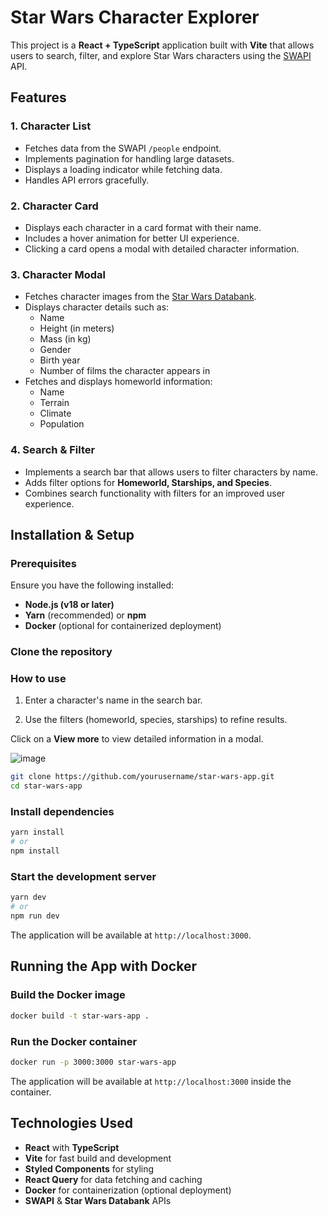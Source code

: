 # Star Wars Character Explorer

This project is a **React + TypeScript** application built with **Vite** that allows users to search, filter, and explore Star Wars characters using the [SWAPI](https://swapi.dev/) API.

## Features

### 1. Character List

- Fetches data from the SWAPI `/people` endpoint.
- Implements pagination for handling large datasets.
- Displays a loading indicator while fetching data.
- Handles API errors gracefully.

### 2. Character Card

- Displays each character in a card format with their name.
- Includes a hover animation for better UI experience.
- Clicking a card opens a modal with detailed character information.

### 3. Character Modal

- Fetches character images from the [Star Wars Databank](https://starwars-databank.vercel.app/character/single#filter-by-name).
- Displays character details such as:
  - Name
  - Height (in meters)
  - Mass (in kg)
  - Gender
  - Birth year
  - Number of films the character appears in
- Fetches and displays homeworld information:
  - Name
  - Terrain
  - Climate
  - Population

### 4. Search & Filter

- Implements a search bar that allows users to filter characters by name.
- Adds filter options for **Homeworld, Starships, and Species**.
- Combines search functionality with filters for an improved user experience.

## Installation & Setup

### Prerequisites

Ensure you have the following installed:

- **Node.js (v18 or later)**
- **Yarn** (recommended) or **npm**
- **Docker** (optional for containerized deployment)

### Clone the repository


### How to use
1. Enter a character's name in the search bar.

2. Use the filters (homeworld, species, starships) to refine results.

Click on a **View more** to view detailed information in a modal.

![image](https://github.com/user-attachments/assets/a98a5f3d-107f-4211-b8e2-4fba910d1df8)


```sh
git clone https://github.com/yourusername/star-wars-app.git
cd star-wars-app
```

### Install dependencies

```sh
yarn install
# or
npm install
```

### Start the development server

```sh
yarn dev
# or
npm run dev
```

The application will be available at `http://localhost:3000`.

## Running the App with Docker

### Build the Docker image

```sh
docker build -t star-wars-app .
```

### Run the Docker container

```sh
docker run -p 3000:3000 star-wars-app
```

The application will be available at `http://localhost:3000` inside the container.

## Technologies Used

- **React** with **TypeScript**
- **Vite** for fast build and development
- **Styled Components** for styling
- **React Query** for data fetching and caching
- **Docker** for containerization (optional deployment)
- **SWAPI** & **Star Wars Databank** APIs
